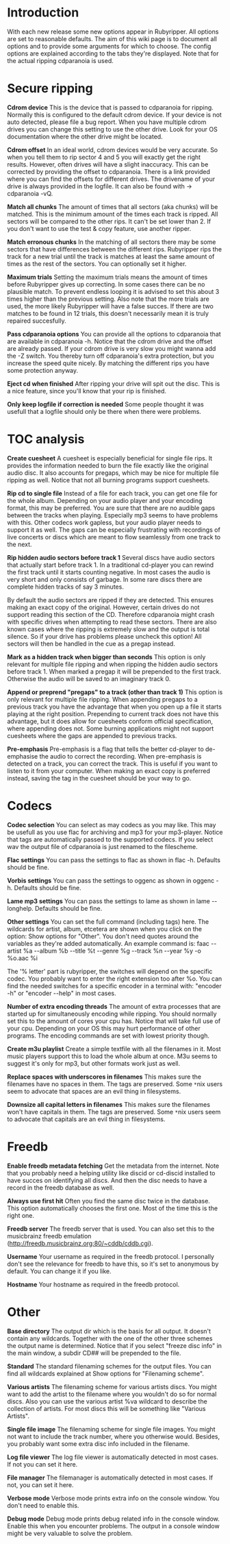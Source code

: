 # Introduction #

With each new release some new options appear in Rubyripper. All options are set to reasonable defaults. The aim of this wiki page is to document all options and to provide some arguments for which to choose. The config options are explained according to the tabs they're displayed. Note that for the actual ripping cdparanoia is used.

# Secure ripping #

**Cdrom device**
This is the device that is passed to cdparanoia for ripping. Normally this is configured to the default cdrom device. If your device is not auto detected, please file a bug report. When you have multiple cdrom drives you can change this setting to use the other drive. Look for your OS documentation where the other drive might be located.

**Cdrom offset**
In an ideal world, cdrom devices would be very accurate. So when you tell them to rip sector 4 and 5 you will exactly get the right results. However, often drives will have a slight inaccuracy. This can be corrected by providing the offset to cdparanoia. There is a link provided where you can find the offsets for different drives. The drivename of your drive is always provided in the logfile. It can also be found with -> cdparanoia -vQ.

**Match all chunks**
The amount of times that all sectors (aka chunks) will be matched. This is the minimum amount of the times each track is ripped. All sectors will be compared to the other rips. It can't be set lower than 2. If you don't want to use the test & copy feature, use another ripper.

**Match erronous chunks**
In the matching of all sectors there may be some sectors that have differences between the different rips. Rubyripper rips the track for a new trial until the track is matches at least the same amount of times as the rest of the sectors. You can optionally set it higher.

**Maximum trials**
Setting the maximum trials means the amount of times before Rubyripper gives up correcting. In some cases there can be no plausible match. To prevent endless looping it is advised to set this about 3 times higher than the previous setting. Also note that the more trials are used, the more likely Rubyripper will have a false succes. If there are two matches to be found in 12 trials, this doesn't necessarily mean it is truly repaired succesfully.

**Pass cdparanoia options**
You can provide all the options to cdparanoia that are available in cdparanoia -h. Notice that the cdrom drive and the offset are already passed. If your cdrom drive is very slow you might wanna add the -Z switch. You thereby turn off cdparanoia's extra protection, but you increase the speed quite nicely. By matching the different rips you have some protection anyway.

**Eject cd when finished**
After ripping your drive will spit out the disc. This is a nice feature, since you'll know that your rip is finished.

**Only keep logfile if correction is needed**
Some people thought it was usefull that a logfile should only be there when there were problems.

# TOC analysis #

**Create cuesheet**
A cuesheet is especially beneficial for single file rips. It provides the information needed to burn the file exactly like the original audio disc. It also accounts for pregaps, which may be nice for multiple file ripping as well. Notice that not all burning programs support cuesheets.

**Rip cd to single file**
Instead of a file for each track, you can get one file for the whole album. Depending on your audio player and your encoding format, this may be preferred. You are sure that there are no audible gaps between the tracks when playing. Especially mp3 seems to have problems with this. Other codecs work gapless, but your audio player needs to support it as well. The gaps can be especially frustrating with recordings of live concerts or discs which are meant to flow seamlessly from one track to the next.

**Rip hidden audio sectors before track 1**
Several discs have audio sectors that actually start before track 1. In a traditional cd-player you can rewind the first track until it starts counting negative. In most cases the audio is very short and only consists of garbage. In some rare discs there are complete hidden tracks of say 3 minutes.

By default the audio sectors are ripped if they are detected. This ensures making an exact copy of the original. However, certain drives do not support reading this section of the CD. Therefore cdparanoia might crash with specific drives when attempting to read these sectors. There are also known cases where the ripping is extremely slow and the output is total silence. So if your drive has problems please uncheck this option! All sectors will then be handled in the cue as a pregap instead.

**Mark as a hidden track when bigger than <??> seconds**
This option is only relevant for multiple file ripping and when ripping the hidden audio sectors before track 1. When marked a pregap it will be prepended to the first track. Otherwise the audio will be saved to an imaginary track 0.

**Append or preprend "pregaps" to a track (other than track 1)**
This option is only relevant for multiple file ripping. When appending pregaps to a previous track you have the advantage that when you open up a file it starts playing at the right position. Prepending to current track does not have this advantage, but it does allow for cuesheets conform official specification, where appending does not. Some burning applications might not support cuesheets where the gaps are appended to previous tracks.

**Pre-emphasis**
Pre-emphasis is a flag that tells the better cd-player to de-emphasise the audio to correct the recording. When pre-emphasis is detected on a track, you can correct the track. This is useful if you want to listen to it from your computer. When making an exact copy is preferred instead, saving the tag in the cuesheet should be your way to go.

# Codecs #
**Codec selection**
You can select as may codecs as you may like. This may be usefull as you use flac for archiving and mp3 for your mp3-player. Notice that tags are automatically passed to the supported codecs. If you select wav the output file of cdparanoia is just renamed to the filescheme.

**Flac settings**
You can pass the settings to flac as shown in flac -h. Defaults should be fine.

**Vorbis settings**
You can pass the settings to oggenc as shown in oggenc -h. Defaults should be fine.

**Lame mp3 settings**
You can pass the settings to lame as shown in lame --longhelp. Defaults should be fine.

**Other settings**
You can set the full command (including tags) here. The wildcards for artist, album, etcetera are shown when you click on the option: Show options for "Other". You don't need quotes around the variables as they're added automatically. An example command is: faac --artist %a --album %b --title %t --genre %g --track %n --year %y -o %o.aac %i

The '% letter' part is rubyripper, the switches will depend on the specific codec. You probably want to enter the right extension too after %o. You can find the needed switches for a specific encoder in a terminal with: "encoder -h" or "encoder --help" in most cases.

**Number of extra encoding threads**
The amount of extra processes that are started up for simultaneously encoding while ripping. You should normally set this to the amount of cores your cpu has. Notice that will take full use of your cpu. Depending on your OS this may hurt performance of other programs. The encoding commands are set with lowest priority though.

**Create m3u playlist**
Create a simple textfile with all the filenames in it. Most music players support this to load the whole album at once. M3u seems to suggest it's only for mp3, but other formats work just as well.

**Replace spaces with underscores in filenames**
This makes sure the filenames have no spaces in them. The tags are preserved. Some `*`nix users seem to advocate that spaces are an evil thing in filesystems.

**Downsize all capital letters in filenames**
This makes sure the filenames won't have capitals in them. The tags are preserved. Some `*`nix users seem to advocate that capitals are an evil thing in filesystems.

# Freedb #
**Enable freedb metadata fetching**
Get the metadata from the internet. Note that you probably need a helping utility like discid or cd-discid installed to have succes on identifying all discs. And then the disc needs to have a record in the freedb database as well.

**Always use first hit**
Often you find the same disc twice in the database. This option automatically chooses the first one. Most of the time this is the right one.

**Freedb server**
The freedb server that is used. You can also set this to the musicbrainz freedb emulation (http://freedb.musicbrainz.org:80/~cddb/cddb.cgi).

**Username**
Your username as required in the freedb protocol. I personally don't see the relevance for freedb to have this, so it's set to anonymous by default. You can change it if you like.

**Hostname**
Your hostname as required in the freedb protocol.

# Other #
**Base directory**
The output dir which is the basis for all output. It doesn't contain any wildcards. Together with the one of the other three schemes the output name is determined. Notice that if you select "freeze disc info" in the main window, a subdir CD## will be prepended to the file.

**Standard**
The standard filenaming schemes for the output files. You can find all wildcards explained at Show options for "Filenaming scheme".

**Various artists**
The filenaming scheme for various artists discs. You might want to add the artist to the filename where you wouldn't do so for normal discs. Also you can use the various artist %va wildcard to describe the collection of artists. For most discs this will be something like "Various Artists".

**Single file image**
The filenaming scheme for single file images. You might not want to include the track number, where you otherwise would. Besides, you probably want some extra disc info included in the filename.

**Log file viewer**
The log file viewer is automatically detected in most cases. If not you can set it here.

**File manager**
The filemanager is automatically detected in most cases. If not, you can set it here.

**Verbose mode**
Verbose mode prints extra info on the console window. You don't need to enable this.

**Debug mode**
Debug mode prints debug related info in the console window. Enable this when you encounter problems. The output in a console window might be very valuable to solve the problem.